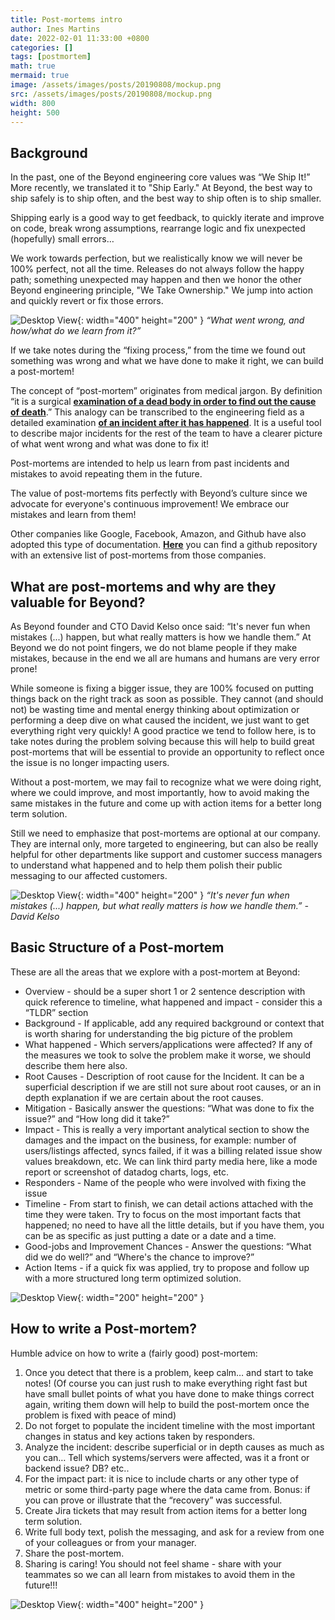 ```yaml
---
title: Post-mortems intro
author: Ines Martins
date: 2022-02-01 11:33:00 +0800
categories: []
tags: [postmortem]
math: true
mermaid: true
image: /assets/images/posts/20190808/mockup.png
src: /assets/images/posts/20190808/mockup.png
width: 800
height: 500
---
```


<h2 data-toc-skip>Background</h2>

In the past, one of the Beyond engineering core values was “We Ship It!” More recently, we translated it to "Ship Early." At Beyond, the best way to ship safely is to ship often, and the best way to ship often is to ship smaller. 

Shipping early is a good way to get feedback, to quickly iterate and improve on code, break wrong assumptions, rearrange logic and fix unexpected (hopefully) small errors…

We work towards perfection, but we realistically know we will never be 100% perfect, not all the time. Releases do not always follow the happy path; something unexpected may happen and then we honor the other Beyond engineering principle, "We Take Ownership." We jump into action and quickly revert or fix those errors.

![Desktop View](/assets/images/posts/post-mortems-intro/ship-it.gif){: width="400" height="200" }
_“What went wrong, and how/what do we learn from it?”_

If we take notes during the “fixing process,” from the time we found out something was wrong and what we have done to make it right, we can build a post-mortem!

The concept of “post-mortem” originates from medical jargon. By definition “it is a surgical [**examination of a dead body in order to find out the cause of death**](https://dictionary.cambridge.org/pt/dicionario/ingles/order).” This analogy can be transcribed to the engineering field as a detailed examination [**of an incident after it has happened**](https://dictionary.cambridge.org/pt/dicionario/ingles/happen). It is a useful tool to describe major incidents for the rest of the team to have a clearer picture of what went wrong and what was done to fix it!

Post-mortems are intended to help us learn from past incidents and mistakes to avoid repeating them in the future.

The value of post-mortems fits perfectly with Beyond’s culture since we advocate for everyone's continuous improvement! We embrace our mistakes and learn from them!

Other companies like Google, Facebook, Amazon, and Github have also adopted this type of documentation. [**Here**](https://github.com/danluu/post-mortems) you can find a github repository with an extensive list of post-mortems from those companies.

<h2 data-toc-skip>What are post-mortems and why are they valuable for Beyond?</h2>

As Beyond founder and CTO David Kelso once said: “It's never fun when mistakes (...) happen, but what really matters is how we handle them.” At Beyond we do not point fingers, we do not blame people if they make mistakes, because in the end we all are humans and humans are very error prone!

While someone is fixing a bigger issue, they are 100% focused on putting things back on the right track as soon as possible. They cannot (and should not) be wasting time and mental energy thinking about optimization or performing a deep dive on what caused the incident, we just want to get everything right very quickly! A good practice we tend to follow here, is to take notes during the problem solving because this will help to build great post-mortems that will be essential to provide an opportunity to reflect once the issue is no longer impacting users.

Without a post-mortem, we may fail to recognize what we were doing right, where we could improve, and most importantly, how to avoid making the same mistakes in the future and come up with action items for a better long term solution. 

Still we need to emphasize that post-mortems are optional at our company. They are internal only, more targeted to engineering, but can also be really helpful for other departments like support and customer success managers to understand what happened and to help them polish their public messaging to our affected customers. 

![Desktop View](/assets/images/posts/post-mortems-intro/1J37vylrl9IGdS2iwuWo4KZHe1Tt_Ocli6rxWp4k.png){: width="400" height="200" }
_“It's never fun when mistakes (...) happen, but what really matters is how we handle them.” - David Kelso_

<h2 data-toc-skip>Basic Structure of a Post-mortem</h2>

These are all the areas that we explore with a post-mortem at Beyond:
- Overview - should be a super short 1 or 2 sentence description with quick reference to timeline, what happened and impact - consider this a “TLDR” section
- Background - If applicable, add any required background or context that is worth sharing for understanding the big picture of the problem
- What happened - Which servers/applications were affected? If any of the measures we took to solve the problem make it worse, we should describe them here also.
- Root Causes - Description of root cause for the Incident. It can be a superficial description if we are still not sure about root causes, or an in depth explanation if we are certain about the root causes.
- Mitigation - Basically answer the questions: “What was done to fix the issue?” and “How long did it take?”
- Impact - This is really a very important analytical section to show the damages and the impact on the business, for example: number of users/listings affected, syncs failed, if it was a billing related issue show values breakdown, etc. We can link third party media here, like a mode report or screenshot of datadog charts, logs, etc.
- Responders - Name of the people who were involved with fixing the issue
- Timeline - From start to finish, we can detail actions attached with the time they were taken. Try to focus on the most important facts that happened; no need to have all the little details, but if you have them, you can be as specific as just putting a date or a date and a time.
- Good-jobs and Improvement Chances -  Answer the questions: “What did we do well?” and “Where's the chance to improve?”
- Action Items - if a quick fix was applied, try to propose and follow up with a more structured long term optimized solution.

![Desktop View](/assets/images/posts/post-mortems-intro/skeleton.gif){: width="200" height="200" }

<h2 data-toc-skip>How to write a Post-mortem?</h2>

Humble advice on how to write a (fairly good) post-mortem:

1. Once you detect that there is a problem, keep calm… and start to take notes! (Of course you can just rush to make everything right fast but have small bullet points of what you have done to make things correct again, writing them down will help to build the post-mortem once the problem is fixed with peace of mind)
2. Do not forget to populate the incident timeline with the most important changes in status and key actions taken by responders.
3. Analyze the incident: describe superficial or in depth causes as much as you can… Tell which systems/servers were affected, was it a front or backend issue? DB? etc..
4. For the impact part: it is nice to include charts or any other type of metric or some third-party page where the data came from. Bonus: if you can prove or illustrate that the “recovery” was successful.
5. Create Jira tickets that may result from action items for a better long term solution.
6. Write full body text, polish the messaging, and ask for a review from one of your colleagues or from your manager.
7. Share the post-mortem.
8. Sharing is caring! You should not feel shame - share with your teammates so we can all learn from mistakes to avoid them in the future!!!

![Desktop View](/assets/images/posts/post-mortems-intro/1o3Ol7Wdw0QSqjRHaIZIQ1fZbRK0LL2lBnaUxTMk.gif){: width="400" height="200" }